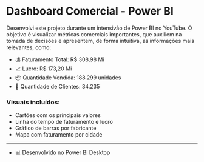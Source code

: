 # Dashboard Comercial - Power BI

Desenvolvi este projeto durante um intensivão de Power BI no YouTube. O objetivo é visualizar métricas comerciais importantes, que auxiliem na tomada de decisões e apresentem, de forma intuitiva, as informações mais relevantes, como:

- 💰 Faturamento Total: R$ 308,98 Mi
- 📈 Lucro: R$ 173,20 Mi
- 📦 Quantidade Vendida: 188.299 unidades
- 👥 Quantidade de Clientes: 34.235

### Visuais incluídos:
- Cartões com os principais valores
- Linha do tempo de faturamento e lucro
- Gráfico de barras por fabricante
- Mapa com faturamento por cidade

---

- 📊 Desenvolvido no Power BI Desktop  
